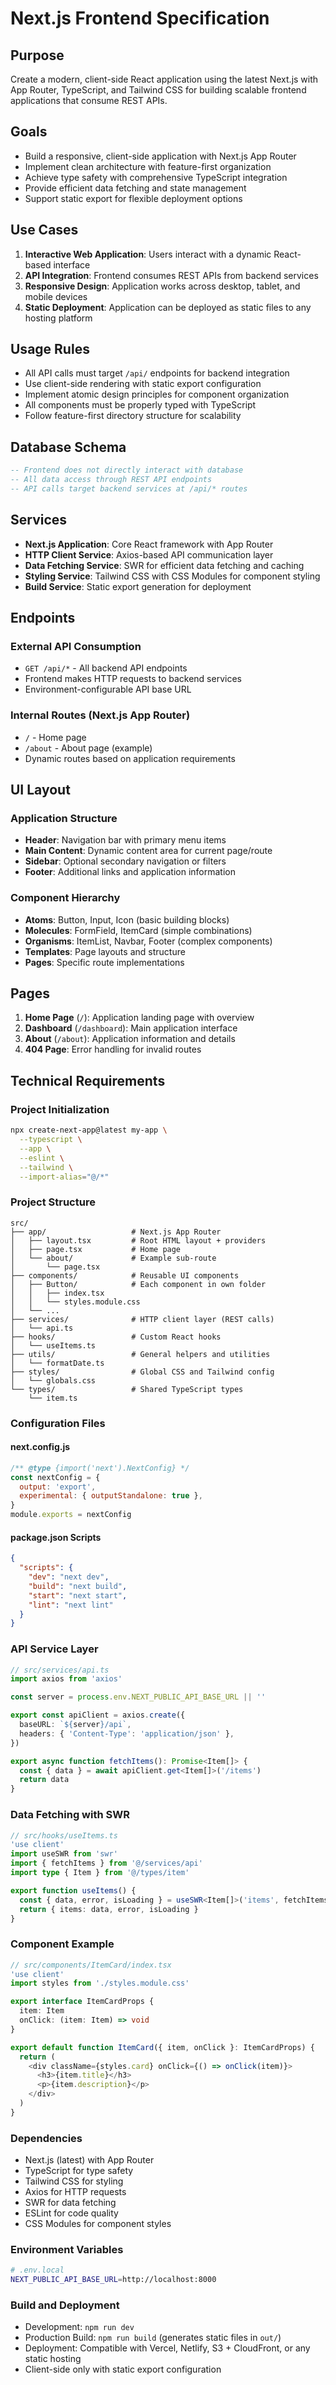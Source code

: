 # Next.js Frontend Specification

## Purpose
Create a modern, client-side React application using the latest Next.js with App Router, TypeScript, and Tailwind CSS for building scalable frontend applications that consume REST APIs.

## Goals
- Build a responsive, client-side application with Next.js App Router
- Implement clean architecture with feature-first organization
- Achieve type safety with comprehensive TypeScript integration
- Provide efficient data fetching and state management
- Support static export for flexible deployment options

## Use Cases
1. **Interactive Web Application**: Users interact with a dynamic React-based interface
2. **API Integration**: Frontend consumes REST APIs from backend services
3. **Responsive Design**: Application works across desktop, tablet, and mobile devices
4. **Static Deployment**: Application can be deployed as static files to any hosting platform

## Usage Rules
- All API calls must target `/api/` endpoints for backend integration
- Use client-side rendering with static export configuration
- Implement atomic design principles for component organization
- All components must be properly typed with TypeScript
- Follow feature-first directory structure for scalability

## Database Schema
```sql
-- Frontend does not directly interact with database
-- All data access through REST API endpoints
-- API calls target backend services at /api/* routes
```

## Services
- **Next.js Application**: Core React framework with App Router
- **HTTP Client Service**: Axios-based API communication layer
- **Data Fetching Service**: SWR for efficient data fetching and caching
- **Styling Service**: Tailwind CSS with CSS Modules for component styling
- **Build Service**: Static export generation for deployment

## Endpoints
### External API Consumption
- `GET /api/*` - All backend API endpoints
- Frontend makes HTTP requests to backend services
- Environment-configurable API base URL

### Internal Routes (Next.js App Router)
- `/` - Home page
- `/about` - About page (example)
- Dynamic routes based on application requirements

## UI Layout
### Application Structure
- **Header**: Navigation bar with primary menu items
- **Main Content**: Dynamic content area for current page/route
- **Sidebar**: Optional secondary navigation or filters
- **Footer**: Additional links and application information

### Component Hierarchy
- **Atoms**: Button, Input, Icon (basic building blocks)
- **Molecules**: FormField, ItemCard (simple combinations)
- **Organisms**: ItemList, Navbar, Footer (complex components)
- **Templates**: Page layouts and structure
- **Pages**: Specific route implementations

## Pages
1. **Home Page** (`/`): Application landing page with overview
2. **Dashboard** (`/dashboard`): Main application interface
3. **About** (`/about`): Application information and details
4. **404 Page**: Error handling for invalid routes

## Technical Requirements

### Project Initialization
```bash
npx create-next-app@latest my-app \
  --typescript \
  --app \
  --eslint \
  --tailwind \
  --import-alias="@/*"
```

### Project Structure
```
src/
├── app/                   # Next.js App Router
│   ├── layout.tsx         # Root HTML layout + providers
│   ├── page.tsx           # Home page
│   └── about/             # Example sub-route
│       └── page.tsx
├── components/            # Reusable UI components
│   ├── Button/            # Each component in own folder
│   │   ├── index.tsx
│   │   └── styles.module.css
│   └── ...
├── services/              # HTTP client layer (REST calls)
│   └── api.ts
├── hooks/                 # Custom React hooks
│   └── useItems.ts
├── utils/                 # General helpers and utilities
│   └── formatDate.ts
├── styles/                # Global CSS and Tailwind config
│   └── globals.css
└── types/                 # Shared TypeScript types
    └── item.ts
```

### Configuration Files

#### next.config.js
```javascript
/** @type {import('next').NextConfig} */
const nextConfig = {
  output: 'export',
  experimental: { outputStandalone: true },
}
module.exports = nextConfig
```

#### package.json Scripts
```json
{
  "scripts": {
    "dev": "next dev",
    "build": "next build",
    "start": "next start",
    "lint": "next lint"
  }
}
```

### API Service Layer
```typescript
// src/services/api.ts
import axios from 'axios'

const server = process.env.NEXT_PUBLIC_API_BASE_URL || ''

export const apiClient = axios.create({
  baseURL: `${server}/api`,
  headers: { 'Content-Type': 'application/json' },
})

export async function fetchItems(): Promise<Item[]> {
  const { data } = await apiClient.get<Item[]>('/items')
  return data
}
```

### Data Fetching with SWR
```typescript
// src/hooks/useItems.ts
'use client'
import useSWR from 'swr'
import { fetchItems } from '@/services/api'
import type { Item } from '@/types/item'

export function useItems() {
  const { data, error, isLoading } = useSWR<Item[]>('items', fetchItems)
  return { items: data, error, isLoading }
}
```

### Component Example
```typescript
// src/components/ItemCard/index.tsx
'use client'
import styles from './styles.module.css'

export interface ItemCardProps {
  item: Item
  onClick: (item: Item) => void
}

export default function ItemCard({ item, onClick }: ItemCardProps) {
  return (
    <div className={styles.card} onClick={() => onClick(item)}>
      <h3>{item.title}</h3>
      <p>{item.description}</p>
    </div>
  )
}
```

### Dependencies
- Next.js (latest) with App Router
- TypeScript for type safety
- Tailwind CSS for styling
- Axios for HTTP requests
- SWR for data fetching
- ESLint for code quality
- CSS Modules for component styles

### Environment Variables
```bash
# .env.local
NEXT_PUBLIC_API_BASE_URL=http://localhost:8000
```

### Build and Deployment
- Development: `npm run dev`
- Production Build: `npm run build` (generates static files in `out/`)
- Deployment: Compatible with Vercel, Netlify, S3 + CloudFront, or any static hosting
- Client-side only with static export configuration